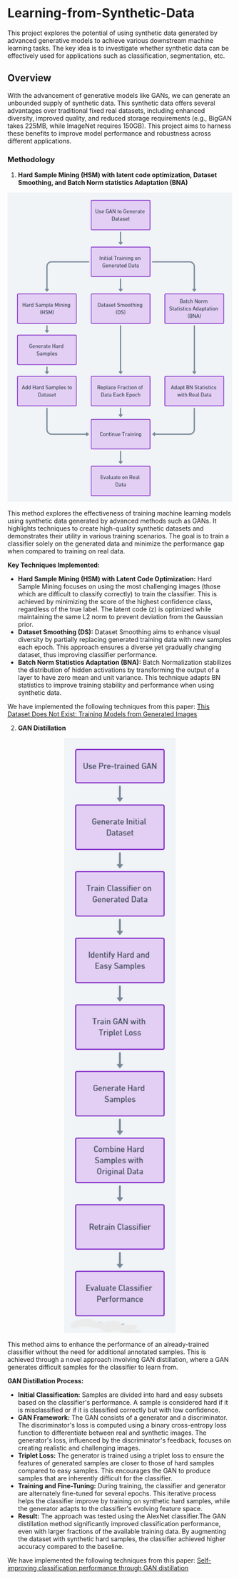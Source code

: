# Learning-from-Synthetic-Data
This project explores the potential of using synthetic data generated by advanced generative models to achieve various downstream machine learning tasks. The key idea is to investigate whether synthetic data can be effectively used for applications such as classification, segmentation, etc.

## Overview
With the advancement of generative models like GANs, we can generate an unbounded supply of synthetic data. This synthetic data offers several advantages over traditional fixed real datasets, including enhanced diversity, improved quality, and reduced storage requirements (e.g., BigGAN takes 225MB, while ImageNet requires 150GB). This project aims to harness these benefits to improve model performance and robustness across different applications.

### Methodology
1. **Hard Sample Mining (HSM) with latent code optimization, Dataset Smoothing, and Batch Norm statistics Adaptation (BNA)**
<div align="center">
   <img src="https://github.com/astitvaaryan/Learning-from-Synthetic-Data/blob/main/Training%20Models%20from%20Generated%20Images.png" alt="Framework1" width="750"/>
</div>

This method explores the effectiveness of training machine learning models using synthetic data generated by advanced methods such as GANs. It highlights techniques to create high-quality synthetic datasets and demonstrates their utility in various training scenarios. The goal is to train a classifier solely on the generated data and minimize the performance gap when compared to training on real data.

**Key Techniques Implemented:**
- **Hard Sample Mining (HSM) with Latent Code Optimization:** Hard Sample Mining focuses on using the most challenging images (those which are difficult to classify correctly) to train the classifier. This is achieved by minimizing the score of the highest confidence class, regardless of the true label. The latent code (z) is optimized while maintaining the same L2 norm to prevent deviation from the Gaussian prior.
- **Dataset Smoothing (DS):** Dataset Smoothing aims to enhance visual diversity by partially replacing generated training data with new samples each epoch. This approach ensures a diverse yet gradually changing dataset, thus improving classifier performance.
- **Batch Norm Statistics Adaptation (BNA):** Batch Normalization stabilizes the distribution of hidden activations by transforming the output of a layer to have zero mean and unit variance. This technique adapts BN statistics to improve training stability and performance when using synthetic data.

We have implemented the following techniques from this paper:
[This Dataset Does Not Exist: Training Models from Generated Images](https://arxiv.org/pdf/1911.02888)

2. **GAN Distillation**
<div align="center">
    <img src="https://github.com/astitvaaryan/Learning-from-Synthetic-Data/blob/main/Self-improving%20Classification%20Performance%20through%20GAN%20Distillation.png" alt="Framework2" width="250"/>
</div>

This method aims to enhance the performance of an already-trained classifier without the need for additional annotated samples. This is achieved through a novel approach involving GAN distillation, where a GAN generates difficult samples for the classifier to learn from.

**GAN Distillation Process:**

- **Initial Classification:** Samples are divided into hard and easy subsets based on the classifier's performance. A sample is considered hard if it is misclassified or if it is classified correctly but with low confidence.
- **GAN Framework:** The GAN consists of a generator and a discriminator. The discriminator's loss is computed using a binary cross-entropy loss function to differentiate between real and synthetic images. The generator's loss, influenced by the discriminator's feedback, focuses on creating realistic and challenging images.
- **Triplet Loss:** The generator is trained using a triplet loss to ensure the features of generated samples are closer to those of hard samples compared to easy samples.
This encourages the GAN to produce samples that are inherently difficult for the classifier.
- **Training and Fine-Tuning:** During training, the classifier and generator are alternately fine-tuned for several epochs. This iterative process helps the classifier improve by training on synthetic hard samples, while the generator adapts to the classifier's evolving feature space.
- **Result:** The approach was tested using the AlexNet classifier.The GAN distillation method significantly improved classification performance, even with larger fractions of the available training data. By augmenting the dataset with synthetic hard samples, the classifier achieved higher accuracy compared to the baseline.

We have implemented the following techniques from this paper:
[Self-improving classification performance through GAN distillation](https://openaccess.thecvf.com/content/ICCV2021W/ILDAV/papers/Pennisi_Self-Improving_Classification_Performance_Through_GAN_Distillation_ICCVW_2021_paper.pdf)

